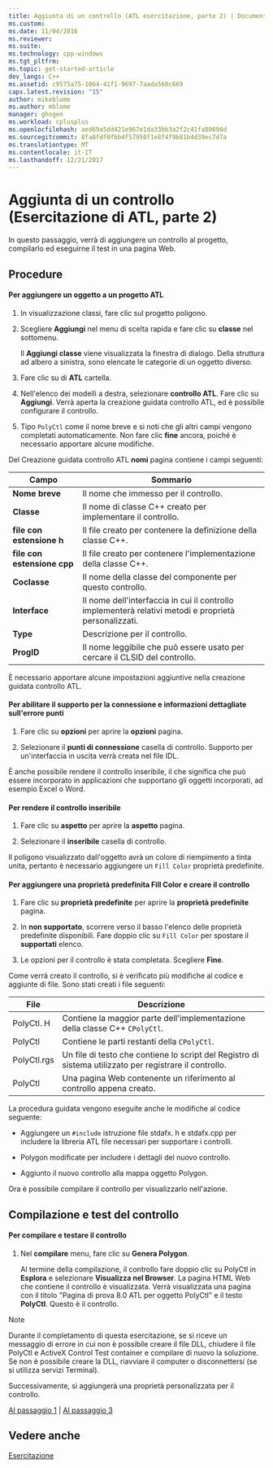```yaml
---
title: Aggiunta di un controllo (ATL esercitazione, parte 2) | Documenti Microsoft
ms.custom: 
ms.date: 11/04/2016
ms.reviewer: 
ms.suite: 
ms.technology: cpp-windows
ms.tgt_pltfrm: 
ms.topic: get-started-article
dev_langs: C++
ms.assetid: c9575a75-1064-41f1-9697-7aada560c669
caps.latest.revision: "15"
author: mikeblome
ms.author: mblome
manager: ghogen
ms.workload: cplusplus
ms.openlocfilehash: aed69a5dd421e967e1da33bb3a2f2c41fa80698d
ms.sourcegitcommit: 8fa8fdf0fbb4f57950f1e8f4f9b81b4d39ec7d7a
ms.translationtype: MT
ms.contentlocale: it-IT
ms.lasthandoff: 12/21/2017
---
```

# <a name="adding-a-control-atl-tutorial-part-2"></a>Aggiunta di un controllo (Esercitazione di ATL, parte 2)
In questo passaggio, verrà di aggiungere un controllo al progetto, compilarlo ed eseguirne il test in una pagina Web.  
  
## <a name="procedures"></a>Procedure  
  
#### <a name="to-add-an-object-to-an-atl-project"></a>Per aggiungere un oggetto a un progetto ATL  
  
1.  In visualizzazione classi, fare clic sul progetto poligono.  
  
2.  Scegliere **Aggiungi** nel menu di scelta rapida e fare clic su **classe** nel sottomenu.  
  
     Il **Aggiungi classe** viene visualizzata la finestra di dialogo. Della struttura ad albero a sinistra, sono elencate le categorie di un oggetto diverso.  
  
3.  Fare clic su di **ATL** cartella.  
  
4.  Nell'elenco dei modelli a destra, selezionare **controllo ATL**. Fare clic su **Aggiungi**. Verrà aperta la creazione guidata controllo ATL, ed è possibile configurare il controllo.  
  
5.  Tipo `PolyCtl` come il nome breve e si noti che gli altri campi vengono completati automaticamente. Non fare clic **fine** ancora, poiché è necessario apportare alcune modifiche.  
  
 Del Creazione guidata controllo ATL **nomi** pagina contiene i campi seguenti:  
  
|Campo|Sommario|  
|-----------|--------------|  
|**Nome breve**|Il nome che immesso per il controllo.|  
|**Classe**|Il nome di classe C++ creato per implementare il controllo.|  
|**file con estensione h**|Il file creato per contenere la definizione della classe C++.|  
|**file con estensione cpp**|Il file creato per contenere l'implementazione della classe C++.|  
|**Coclasse**|Il nome della classe del componente per questo controllo.|  
|**Interface**|Il nome dell'interfaccia in cui il controllo implementerà relativi metodi e proprietà personalizzati.|  
|**Type**|Descrizione per il controllo.|  
|**ProgID**|Il nome leggibile che può essere usato per cercare il CLSID del controllo.|  
  
 È necessario apportare alcune impostazioni aggiuntive nella creazione guidata controllo ATL.  
  
#### <a name="to-enable-support-for-rich-error-information-and-connection-points"></a>Per abilitare il supporto per la connessione e informazioni dettagliate sull'errore punti  
  
1.  Fare clic su **opzioni** per aprire la **opzioni** pagina.  
  
2.  Selezionare il **punti di connessione** casella di controllo. Supporto per un'interfaccia in uscita verrà creata nel file IDL.  
  
 È anche possibile rendere il controllo inseribile, il che significa che può essere incorporato in applicazioni che supportano gli oggetti incorporati, ad esempio Excel o Word.  
  
#### <a name="to-make-the-control-insertable"></a>Per rendere il controllo inseribile  
  
1.  Fare clic su **aspetto** per aprire la **aspetto** pagina.  
  
2.  Selezionare il **inseribile** casella di controllo.  
  
 Il poligono visualizzato dall'oggetto avrà un colore di riempimento a tinta unita, pertanto è necessario aggiungere un `Fill Color` proprietà predefinite.  
  
#### <a name="to-add-a-fill-color-stock-property-and-create-the-control"></a>Per aggiungere una proprietà predefinita Fill Color e creare il controllo  
  
1.  Fare clic su **proprietà predefinite** per aprire la **proprietà predefinite** pagina.  
  
2.  In **non supportato**, scorrere verso il basso l'elenco delle proprietà predefinite disponibili. Fare doppio clic su `Fill Color` per spostare il **supportati** elenco.  
  
3.  Le opzioni per il controllo è stata completata. Scegliere **Fine**.  
  
 Come verrà creato il controllo, si è verificato più modifiche al codice e aggiunte di file. Sono stati creati i file seguenti:  
  
|File|Descrizione|  
|----------|-----------------|  
|PolyCtl. H|Contiene la maggior parte dell'implementazione della classe C++ `CPolyCtl`.|  
|PolyCtl|Contiene le parti restanti della `CPolyCtl`.|  
|PolyCtl.rgs|Un file di testo che contiene lo script del Registro di sistema utilizzato per registrare il controllo.|  
|PolyCtl|Una pagina Web contenente un riferimento al controllo appena creato.|  
  
 La procedura guidata vengono eseguite anche le modifiche al codice seguente:  
  
-   Aggiungere un `#include` istruzione file stdafx. h e stdafx.cpp per includere la libreria ATL file necessari per supportare i controlli.  
  
-   Polygon modificate per includere i dettagli del nuovo controllo.  
  
-   Aggiunto il nuovo controllo alla mappa oggetto Polygon.  
  
 Ora è possibile compilare il controllo per visualizzarlo nell'azione.  
  
## <a name="building-and-testing-the-control"></a>Compilazione e test del controllo  
  
#### <a name="to-build-and-test-the-control"></a>Per compilare e testare il controllo  
  
1.  Nel **compilare** menu, fare clic su **Genera Polygon**.  
  
     Al termine della compilazione, il controllo fare doppio clic su PolyCtl in **Esplora** e selezionare **Visualizza nel Browser**. La pagina HTML Web che contiene il controllo è visualizzata. Verrà visualizzata una pagina con il titolo "Pagina di prova 8.0 ATL per oggetto PolyCtl" e il testo **PolyCtl**. Questo è il controllo.  
  
> [!NOTE]
>  Durante il completamento di questa esercitazione, se si riceve un messaggio di errore in cui non è possibile creare il file DLL, chiudere il file PolyCtl e ActiveX Control Test container e compilare di nuovo la soluzione. Se non è possibile creare la DLL, riavviare il computer o disconnettersi (se si utilizza servizi Terminal).  
  
 Successivamente, si aggiungerà una proprietà personalizzata per il controllo.  
  
 [Al passaggio 1](../atl/creating-the-project-atl-tutorial-part-1.md) &#124; [Al passaggio 3](../atl/adding-a-property-to-the-control-atl-tutorial-part-3.md)  
  
## <a name="see-also"></a>Vedere anche  
 [Esercitazione](../atl/active-template-library-atl-tutorial.md)

